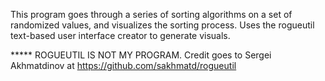 This program goes through a series of sorting algorithms on a set of randomized values, and visualizes
the sorting process. Uses the rogueutil text-based user interface creator to generate visuals.

***** ROGUEUTIL IS NOT MY PROGRAM. Credit goes to Sergei Akhmatdinov at https://github.com/sakhmatd/rogueutil